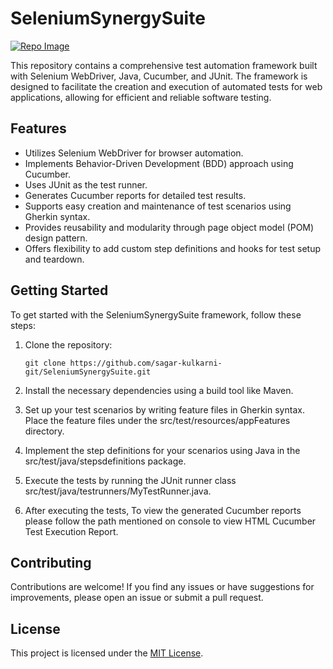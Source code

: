 # SeleniumSynergySuite

[![Repo Image](repo_image.png)](https://github.com/sagar-kulkarni-git/SeleniumSynergySuite)

This repository contains a comprehensive test automation framework built with Selenium WebDriver, Java, Cucumber, and JUnit. The framework is designed to facilitate the creation and execution of automated tests for web applications, allowing for efficient and reliable software testing.

## Features

- Utilizes Selenium WebDriver for browser automation.
- Implements Behavior-Driven Development (BDD) approach using Cucumber.
- Uses JUnit as the test runner.
- Generates Cucumber reports for detailed test results.
- Supports easy creation and maintenance of test scenarios using Gherkin syntax.
- Provides reusability and modularity through page object model (POM) design pattern.
- Offers flexibility to add custom step definitions and hooks for test setup and teardown.

## Getting Started

To get started with the SeleniumSynergySuite framework, follow these steps:

1. Clone the repository:

   ```shell
   git clone https://github.com/sagar-kulkarni-git/SeleniumSynergySuite.git

2. Install the necessary dependencies using a build tool like Maven.

3. Set up your test scenarios by writing feature files in Gherkin syntax. Place the feature files under the src/test/resources/appFeatures directory.

4. Implement the step definitions for your scenarios using Java in the src/test/java/stepsdefinitions package.

5. Execute the tests by running the JUnit runner class src/test/java/testrunners/MyTestRunner.java.

6. After executing the tests, To view the generated Cucumber reports please follow the path mentioned on console to view HTML Cucumber Test Execution Report.

## Contributing
Contributions are welcome! If you find any issues or have suggestions for improvements, please open an issue or submit a pull request.

## License

This project is licensed under the [MIT License](LICENSE).